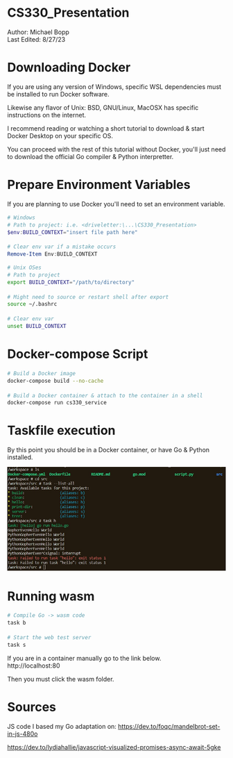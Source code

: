 # CS330_Presentation

Author: Michael Bopp <br>
Last Edited: 8/27/23

# Downloading Docker

If you are using any version of Windows, specific WSL dependencies must be installed to run Docker software.

Likewise any flavor of Unix: BSD, GNU/Linux, MacOSX has specific instructions on the internet.

I recommend reading or watching a short tutorial to download & start Docker Desktop on your specific OS.

You can proceed with the rest of this tutorial without Docker, you'll just need to download the official Go compiler & Python interpretter.

# Prepare Environment Variables

If you are planning to use Docker you'll need to set an environment variable.

```powershell
# Windows
# Path to project: i.e. <driveletter:\...\CS330_Presentation>
$env:BUILD_CONTEXT="insert file path here"

# Clear env var if a mistake occurs
Remove-Item Env:BUILD_CONTEXT
```

```bash
# Unix OSes
# Path to project
export BUILD_CONTEXT="/path/to/directory"

# Might need to source or restart shell after export
source ~/.bashrc

# Clear env var
unset BUILD_CONTEXT
```

# Docker-compose Script

```bash
# Build a Docker image
docker-compose build --no-cache

# Build a Docker container & attach to the container in a shell
docker-compose run cs330_service
```

# Taskfile execution

By this point you should be in a Docker container, or have Go & Python installed.

![Taskfile](taskfile_demo.jpg)


# Running wasm

```bash
# Compile Go -> wasm code
task b

# Start the web test server
task s

```

If you are in a container manually go to the link below. <br> http://localhost:80

Then you must click the wasm folder.

# Sources

JS code I based my Go adaptation on: https://dev.to/foqc/mandelbrot-set-in-js-480o

https://dev.to/lydiahallie/javascript-visualized-promises-async-await-5gke

